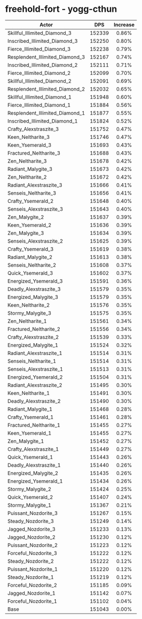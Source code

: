 # freehold-fort - yogg-cthun
| Actor | DPS | Increase |
|---|:---:|:---:|
|Skillful_Illimited_Diamond_3|152339|0.86%|
|Inscribed_Illimited_Diamond_3|152250|0.80%|
|Fierce_Illimited_Diamond_3|152238|0.79%|
|Resplendent_Illimited_Diamond_3|152167|0.74%|
|Inscribed_Illimited_Diamond_2|152111|0.71%|
|Fierce_Illimited_Diamond_2|152099|0.70%|
|Skillful_Illimited_Diamond_2|152091|0.69%|
|Resplendent_Illimited_Diamond_2|152032|0.65%|
|Skillful_Illimited_Diamond_1|151948|0.60%|
|Fierce_Illimited_Diamond_1|151884|0.56%|
|Resplendent_Illimited_Diamond_1|151877|0.55%|
|Inscribed_Illimited_Diamond_1|151824|0.52%|
|Crafty_Alexstraszite_3|151752|0.47%|
|Keen_Neltharite_3|151746|0.47%|
|Keen_Ysemerald_3|151693|0.43%|
|Fractured_Neltharite_3|151688|0.43%|
|Zen_Neltharite_3|151678|0.42%|
|Radiant_Malygite_3|151673|0.42%|
|Zen_Neltharite_2|151672|0.42%|
|Radiant_Alexstraszite_3|151666|0.41%|
|Senseis_Neltharite_3|151656|0.41%|
|Crafty_Ysemerald_2|151648|0.40%|
|Senseis_Alexstraszite_3|151643|0.40%|
|Zen_Malygite_2|151637|0.39%|
|Keen_Ysemerald_2|151636|0.39%|
|Zen_Malygite_3|151634|0.39%|
|Senseis_Alexstraszite_2|151625|0.39%|
|Crafty_Ysemerald_3|151619|0.38%|
|Radiant_Malygite_2|151613|0.38%|
|Senseis_Neltharite_2|151608|0.37%|
|Quick_Ysemerald_3|151602|0.37%|
|Energized_Ysemerald_3|151591|0.36%|
|Deadly_Alexstraszite_3|151579|0.35%|
|Energized_Malygite_3|151579|0.35%|
|Keen_Neltharite_2|151576|0.35%|
|Stormy_Malygite_3|151575|0.35%|
|Zen_Neltharite_1|151561|0.34%|
|Fractured_Neltharite_2|151556|0.34%|
|Crafty_Alexstraszite_2|151539|0.33%|
|Energized_Malygite_1|151524|0.32%|
|Radiant_Alexstraszite_1|151514|0.31%|
|Senseis_Neltharite_1|151514|0.31%|
|Senseis_Alexstraszite_1|151513|0.31%|
|Energized_Ysemerald_2|151504|0.31%|
|Radiant_Alexstraszite_2|151495|0.30%|
|Keen_Neltharite_1|151491|0.30%|
|Deadly_Alexstraszite_2|151490|0.30%|
|Radiant_Malygite_1|151468|0.28%|
|Crafty_Ysemerald_1|151461|0.28%|
|Fractured_Neltharite_1|151455|0.27%|
|Keen_Ysemerald_1|151455|0.27%|
|Zen_Malygite_1|151452|0.27%|
|Crafty_Alexstraszite_1|151449|0.27%|
|Quick_Ysemerald_1|151443|0.26%|
|Deadly_Alexstraszite_1|151440|0.26%|
|Energized_Malygite_2|151435|0.26%|
|Energized_Ysemerald_1|151434|0.26%|
|Stormy_Malygite_2|151424|0.25%|
|Quick_Ysemerald_2|151407|0.24%|
|Stormy_Malygite_1|151367|0.21%|
|Puissant_Nozdorite_3|151267|0.15%|
|Steady_Nozdorite_3|151249|0.14%|
|Jagged_Nozdorite_3|151233|0.13%|
|Jagged_Nozdorite_2|151230|0.12%|
|Puissant_Nozdorite_2|151223|0.12%|
|Forceful_Nozdorite_3|151222|0.12%|
|Steady_Nozdorite_2|151222|0.12%|
|Puissant_Nozdorite_1|151220|0.12%|
|Steady_Nozdorite_1|151219|0.12%|
|Forceful_Nozdorite_2|151185|0.09%|
|Jagged_Nozdorite_1|151142|0.07%|
|Forceful_Nozdorite_1|151102|0.04%|
|Base|151043|0.00%|
